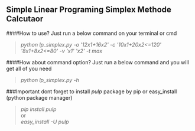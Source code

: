 ## Simple Linear Programing Simplex Methode Calcutaor

####How to use?
Just run a below command on your terminal or cmd 
> <i>python lp_simplex.py -o '12*x1+16*x2' -c '10*x1+20*x2<=120' '8*x1+8*x2<=80' -v 'x1' 'x2' -t max</i>

####How about command option?
Just run a below command and you will get all of you need
> <i>python lp_simplex.py -h</i>

###Important
dont forget to install <i>pulp</i> package by pip or easy_install (python package manager)
> <i>pip install pulp</i> <br>
> or<br>
> <i>easy_install -U pulp</i>

